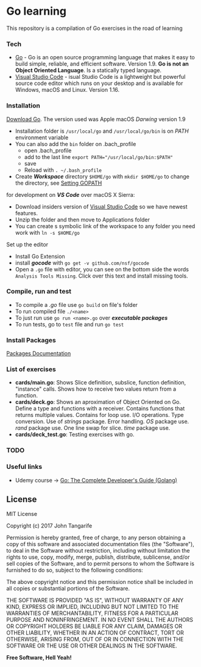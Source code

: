 # Go learning

This repository is a compilation of Go exercises in the road of learning

### Tech

* [Go] -  Go is an open source programming language that makes it easy to build simple, reliable, and efficient software. Version 1.9. **Go is not an Object Oriented Language**. Is a statically typed language.
* [Visual Studio Code] - isual Studio Code is a lightweight but powerful source code editor which runs on your desktop and is available for Windows, macOS and Linux. Version 1.16.

### Installation

[Download Go]. The version used was Apple macOS _Darwing_ version 1.9

+ Installation folder is `/usr/local/go` and `/usr/local/go/bin` is on _PATH_ environment variable
+ You can also add the `bin` folder on .bach_profile
    + open .bach_profile
    + add to the last line `export PATH="/usr/local/go/bin:$PATH"`
    + save
    + Reload with `. ~/.bash_profile`
+ Create ***Workspace*** directory `$HOME/go` with `mkdir $HOME/go` to change the directory, see [Setting GOPATH]

for development on ***VS Code*** over macOS X Sierra:

+ Download insiders version of [Visual Studio Code] so we have newest features.
+ Unzip the folder and then move to Applications folder
+ You can create s symbolic link of the workspace to any folder you need work with `ln -s $HOME/go`

Set up the editor

+ Install Go Extension
+ install ***gocode*** with `go get -v github.com/nsf/gocode`
+ Open a `.go` file with editor, you can see on the bottom side the words `Analysis Tools Missing`. Click over this text and install missing tools.

### Compile, run and test

+ To compile a _.go_ file use `go build` on file's folder
+ To run compiled file `./<name>`
+ To just run use `go run <name>.go` over ***executable packages***
+ To run tests, go to `test` file and run `go test` 

### Install Packages

[Packages Documentation]


### List of exercises

+ **cards/main.go**: Shows Slice definition, subslice, function definition, "instance" calls. Shows how to receive two values return from a function.
+ **cards/deck.go**: Shows an aproximation of Object Oriented on Go. Define a type and functions with a receiver. Contains functions that returns multiple values. Contains for loop use. I/O operations. Type conversion. Use of _strings_ package. Error handling. _OS_ package use. _rand_ package use. One line swap for slice. _time_ package use.
+ **cards/deck_test.go**: Testing exercises with go.

### TODO

### Useful links

+ Udemy course -> [Go: The Complete Developer's Guide (Golang)]

License
----

MIT License

Copyright (c) 2017 John Tangarife

Permission is hereby granted, free of charge, to any person obtaining a copy
of this software and associated documentation files (the "Software"), to deal
in the Software without restriction, including without limitation the rights
to use, copy, modify, merge, publish, distribute, sublicense, and/or sell
copies of the Software, and to permit persons to whom the Software is
furnished to do so, subject to the following conditions:

The above copyright notice and this permission notice shall be included in all
copies or substantial portions of the Software.

THE SOFTWARE IS PROVIDED "AS IS", WITHOUT WARRANTY OF ANY KIND, EXPRESS OR
IMPLIED, INCLUDING BUT NOT LIMITED TO THE WARRANTIES OF MERCHANTABILITY,
FITNESS FOR A PARTICULAR PURPOSE AND NONINFRINGEMENT. IN NO EVENT SHALL THE
AUTHORS OR COPYRIGHT HOLDERS BE LIABLE FOR ANY CLAIM, DAMAGES OR OTHER
LIABILITY, WHETHER IN AN ACTION OF CONTRACT, TORT OR OTHERWISE, ARISING FROM,
OUT OF OR IN CONNECTION WITH THE SOFTWARE OR THE USE OR OTHER DEALINGS IN THE
SOFTWARE.

**Free Software, Hell Yeah!**

[//]: # (These are reference links used in the body of this note and get stripped out when the markdown processor does its job. There is no need to format nicely because it shouldn't be seen. Thanks SO - http://stackoverflow.com/questions/4823468/store-comments-in-markdown-syntax)

   [Go]: <https://golang.org/>
   [Download Go]: <https://golang.org/dl/>
   [Visual Studio Code]: <https://code.visualstudio.com/>
   [Setting GOPATH]: <https://github.com/golang/go/wiki/Setting-GOPATH>
   [Packages Documentation]: <https://golang.org/pkg/>
   [Go: The Complete Developer's Guide (Golang)]: <https://www.udemy.com/go-the-complete-developers-guide/learn/v4/overview>
